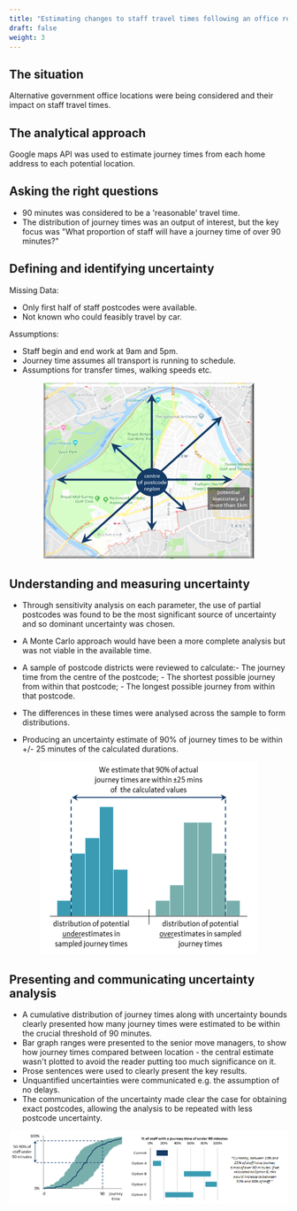 ```yaml
---
title: "Estimating changes to staff travel times following an office relocation"
draft: false
weight: 3
---
```


## The situation


Alternative government office locations were being considered and their impact on staff travel times.

## The analytical approach

Google maps API was used to estimate journey times from each home address to each potential location.

## Asking the right questions

* 90 minutes was considered to be a 'reasonable' travel time.
* The distribution of journey times was an output of interest, but the key focus was "What proportion of staff will have a journey time of over 90 minutes?"

## Defining and identifying uncertainty

Missing Data:

* Only first half of staff postcodes were available.
* Not known who could feasibly travel by car.

Assumptions:

* Staff begin and end work at 9am and 5pm.
* Journey time assumes all transport is running to schedule.
* Assumptions for transfer times, walking speeds etc.

<center>

![Uncertainty introduced by incomplete postcodes](images/staff_travel_1.png)

</center>

## Understanding and measuring uncertainty

* Through sensitivity analysis on each parameter, the use of partial postcodes was found to be the most significant source of uncertainty and so dominant uncertainty was chosen.

* A Monte Carlo approach would have been a more complete analysis but was not viable in the available time.
* A sample of postcode districts were reviewed to calculate:- The journey time from the centre of the postcode; - The shortest possible journey from within that postcode; - The longest possible journey from within that postcode.
* The differences in these times were analysed across the sample to form distributions.
* Producing an uncertainty estimate of 90% of journey times to be within +/- 25 minutes of the calculated durations.

<center>

![Uncertainty estimates calculated from sample postcodes](images/staff_travel_2.png)

</center>

## Presenting and communicating uncertainty analysis

* A cumulative distribution of journey times along with uncertainty bounds clearly presented how many journey times were estimated to be within the crucial threshold of 90 minutes.
* Bar graph ranges were presented to the senior move managers, to show how journey times compared between location - the central estimate wasn't plotted to avoid the reader putting too much significance on it.
* Prose sentences were used to clearly present the key results.
* Unquantified uncertainties were communicated e.g. the assumption of no delays.
* The communication of the uncertainty made clear the case for obtaining exact postcodes, allowing the analysis to be repeated with less postcode uncertainty.

<center>

![Uncertainty bounds presented on culmultative distribution and bar plots of journey times](images/staff_travel_3.png)

</center>

